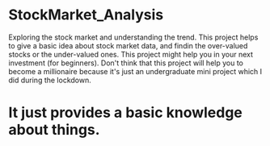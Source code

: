 # StockMarket_Analysis

Exploring the stock market and understanding the trend.
This project helps to give a basic idea about stock market data, and findin the over-valued stocks or the under-valued ones. This project might help you in your next investment (for beginners). Don't think that this project will help you to become a millionaire because it's just an undergraduate mini project which I did during the lockdown.

# It just provides a basic knowledge about things.